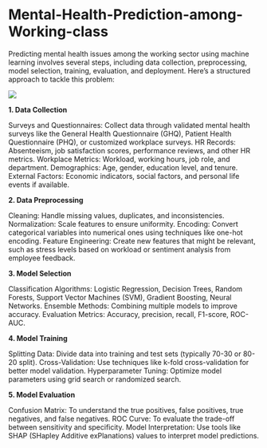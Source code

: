 # Mental-Health-Prediction-among-Working-class
Predicting mental health issues among the working sector using machine learning involves several steps, including data collection, preprocessing, model selection, training, evaluation, and deployment. Here’s a structured approach to tackle this problem:

![](https://media.istockphoto.com/id/1363774646/vector/mental-health.jpg?s=612x612&w=0&k=20&c=tez61I2L6Dp9WGPS2qLHJ9G-9sDRM8Uw3mJJEj1NqFE=)


**1. Data Collection**

Surveys and Questionnaires: Collect data through validated mental health surveys like the General Health Questionnaire (GHQ), Patient Health Questionnaire (PHQ), or customized workplace surveys.
HR Records: Absenteeism, job satisfaction scores, performance reviews, and other HR metrics.
Workplace Metrics: Workload, working hours, job role, and department.
Demographics: Age, gender, education level, and tenure.
External Factors: Economic indicators, social factors, and personal life events if available.

**2. Data Preprocessing**

Cleaning: Handle missing values, duplicates, and inconsistencies.
Normalization: Scale features to ensure uniformity.
Encoding: Convert categorical variables into numerical ones using techniques like one-hot encoding.
Feature Engineering: Create new features that might be relevant, such as stress levels based on workload or sentiment analysis from employee feedback.

**3. Model Selection**

Classification Algorithms: Logistic Regression, Decision Trees, Random Forests, Support Vector Machines (SVM), Gradient Boosting, Neural Networks.
Ensemble Methods: Combining multiple models to improve accuracy.
Evaluation Metrics: Accuracy, precision, recall, F1-score, ROC-AUC.

**4. Model Training**

Splitting Data: Divide data into training and test sets (typically 70-30 or 80-20 split).
Cross-Validation: Use techniques like k-fold cross-validation for better model validation.
Hyperparameter Tuning: Optimize model parameters using grid search or randomized search.

**5. Model Evaluation**

Confusion Matrix: To understand the true positives, false positives, true negatives, and false negatives.
ROC Curve: To evaluate the trade-off between sensitivity and specificity.
Model Interpretation: Use tools like SHAP (SHapley Additive exPlanations) values to interpret model predictions.
